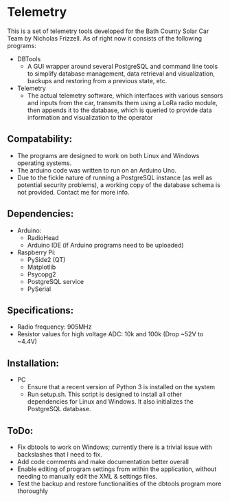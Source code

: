 # Telemetry

This is a set of telemetry tools developed for the Bath County Solar Car Team by Nicholas Frizzell. As of right now it consists of the
following programs:
 
   - DBTools
       - A GUI wrapper around several PostgreSQL and command line tools to simplify database management, data retrieval and visualization, backups and restoring from a previous state, etc.
   - Telemetry
       - The actual telemetry software, which interfaces with various sensors and inputs from the car, transmits them using a LoRa radio module, then appends it to the database, which is queried to provide data information and visualization to the operator
       
       
Compatability:
   - 
   - The programs are designed to work on both Linux and Windows operating systems.
   - The arduino code was written to run on an Arduino Uno.
   - Due to the fickle nature of running a PostgreSQL instance (as well as potential security problems), a working copy of the database schema is not provided. Contact me for more info.

Dependencies:
   -
   - Arduino:
       - RadioHead
       - Arduino IDE (if Arduino programs need to be uploaded)
   - Raspberry Pi:
       - PySide2 (QT)
       - Matplotlib
       - Psycopg2
       - PostgreSQL service
       - PySerial
           
Specifications:
   - 
   - Radio frequency: 905MHz
   - Resistor values for high voltage ADC: 10k and 100k (Drop ~52V to ~4.4V)
   
   
Installation:
   -
   - PC
      - Ensure that a recent version of Python 3 is installed on the system
      - Run setup.sh. This script is designed to install all other dependencies for Linux and Windows. It also initializes the PostgreSQL database.

ToDo:
   - 
   - Fix dbtools to work on Windows; currently there is a trivial issue with backslashes that I need to fix.
   - Add code comments and make documentation better overall
   - Enable editing of program settings from within the application, without needing to manually edit the XML & settings files.
   - Test the backup and restore functionalities of the dbtools program more thoroughly
